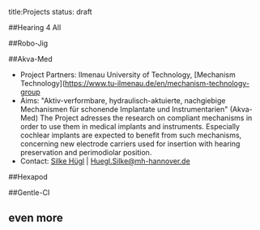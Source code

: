 title:Projects
status: draft






##Hearing 4 All

##Robo-Jig

##Akva-Med
-   Project Partners: Ilmenau University of Technology, [Mechanism Technology](https://www.tu-ilmenau.de/en/mechanism-technology-group
-   Aims:
    "Aktiv-verformbare, hydraulisch-aktuierte, nachgiebige Mechanismen für schonende Implantate und Instrumentarien" (Akva-Med)
    The Project adresses the research on compliant mechanisms in order to use them in medical implants and instruments. Especially 
	cochlear implants are expected to benefit from such mechanisms, concerning new electrode carriers used for insertion with hearing 
	preservation and perimodiolar position.
-   Contact: [Silke Hügl](01_workgroups/majdani/staff.html) | Huegl.Silke@mh-hannover.de


##Hexapod

##Gentle-CI


## even more